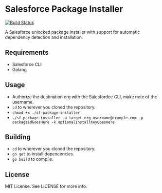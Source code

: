 # Salesforce Package Installer

[![Build Status](https://travis-ci.org/cceremuga/sf-package-installer.svg?branch=master)](https://travis-ci.org/cceremuga/sf-package-installer)

A Salesforce unlocked package installer with support for automatic dependency detection and installation.

## Requirements

* Salesforce CLI
* Golang

## Usage

* Authorize the destination org with the Salesfordce CLI, make note of the username.
* `cd` to wherever you cloned the repository.
* `chmod +x ./sf-package-installer`
* `./sf-package-installer -u target_org_username@example.com -p packageIdGoesHere -k optionalInstallKeyGoesHere`

## Building

* `cd` to wherever you cloned the repository.
* `go get` to install depencencies.
* `go build` to compile.

## License

MIT License. See LICENSE for more info.